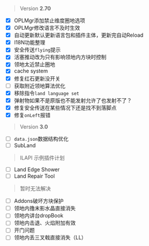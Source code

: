 > Version **2.70**
 - [x] OPLMgr添加禁止维度圈地选项
 - [x] OPLMgr修改语言不及时生效
 - [x] 自动更新默认更新语言包和插件主体，更新完自动Reload
 - [x] I18N功能整理
 - [x] 安全传送`flying`提示
 - [x] 活塞推动改为只有影响领地内方块时控制
 - [x] 领地太近禁止圈地
 - [x] cache system
 - [x] 修复红石更新没开关
 - [ ] 获取附近领地算法优化
 - [x] 移除指令`land language set`
 - [x] 弹射物如果不是原版也不能发射允许了也发射不了？
 - [x] 修复安全传送在某些情况下还是找不到落脚点
 - [x] 修复`onLeft`报错

> Version **3.0**
 - [ ] `data.json`数据结构优化
 - [ ] SubLand

> ILAPI 示例插件计划
 - [ ] Land Edge Shower
 - [ ] Land Repair Tool

> 暂时无法解决
 - [ ] Addons破坏方块保护
 - [ ] 领地内撸末影水晶直接消失
 - [ ] 领地内讲台dropBook
 - [ ] 领地内击退、火焰附加有效
 - [ ] 开门问题
 - [ ] 领地内丢三叉戟直接消失（LL）